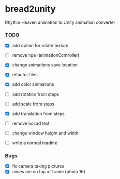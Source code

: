 # bread2unity
Rhythm Heaven animation to Unity animation converter


### TODO

- [X] add option for rotate texture

- [ ] remove npe (animationController)

- [x] change animations save location

- [x] refactor files

- [X] add color animations
- [ ] add rotation from steps
- [ ] add scale from steps
- [x] add translation from steps

- [ ] remove bccad test

- [ ] change window height and width

- [ ] write a normal readme

### Bugs
- [X] fix camera taking pictures
- [X] mices are on top of frame (photo 16)
